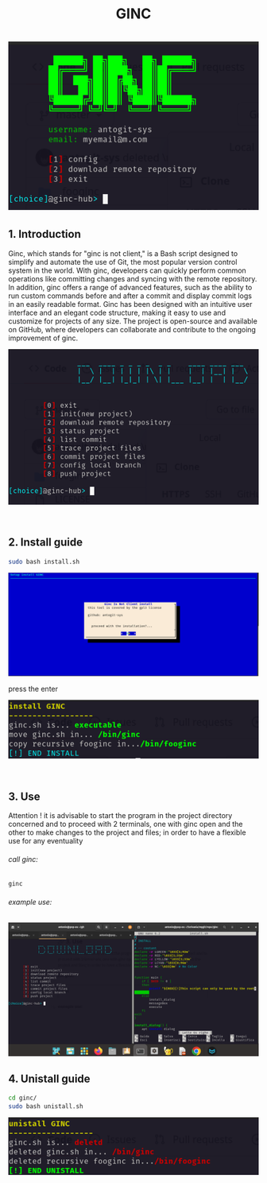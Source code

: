 <h1 align = "center"> GINC <h1>

<p align="center">
    <img src="img/gincScreen.png">
</p>



## 1. Introduction

<p>
Ginc, which stands for "ginc is not client," is a Bash script designed to simplify and automate the use of Git, the most popular version control system in the world. With ginc, developers can quickly perform common operations like committing changes and syncing with the remote repository. In addition, ginc offers a range of advanced features, such as the ability to run custom commands before and after a commit and display commit logs in an easily readable format. Ginc has been designed with an intuitive user interface and an elegant code structure, making it easy to use and customize for projects of any size. The project is open-source and available on GitHub, where developers can collaborate and contribute to the ongoing improvement of ginc.
</p>

<p>
    <img src="img/download.png">
</p>

<br>

## 2. Install guide

```bash
sudo bash install.sh
```

<p>
    <img src="img/setupInstall1.png">
</p>

<p>press the enter</p>

<p>
    <img src="img/install.png">
</p>

<br>

## 3. Use

<p>
Attention ! it is advisable to start the program in the project directory concerned and to proceed with 2 terminals, one with ginc open and the other to make changes to the project and files; in order to have a flexible use for any eventuality
</p>

###### call ginc:

```bash
ginc
```

###### example use:

<p>
    <img src="img/use.png"> 
</p>



## 4. Unistall guide

```bash
cd ginc/
sudo bash unistall.sh
```

<p>
    <img src="img/unistall.png">
</p>
